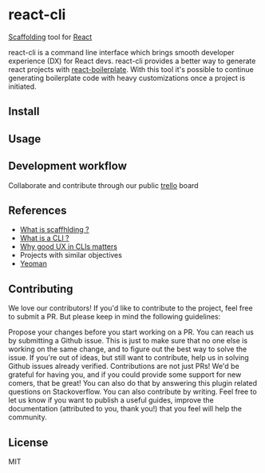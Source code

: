 # react-cli

[Scaffolding](https://en.wikipedia.org/wiki/Scaffolding) tool for [React](https://facebook.github.io/react/)

react-cli is a command line interface which brings smooth developer experience (DX) for React devs. react-cli provides a better way to generate react projects with [react-boilerplate](https://github.com/99xt/react-boilerplate). With this tool it's possible to continue generating boilerplate code with heavy customizations once a project is initiated.

## Install

## Usage

## Development workflow

Collaborate and contribute through our public [trello](https://trello.com/b/GTrIacxW/react-cli) board

## References

- [What is scaffhlding ?](https://en.wikipedia.org/wiki/Scaffold_(programming))
- [What is a CLI ?](https://www.techopedia.com/definition/3337/command-line-interface-cli)
- [Why good UX in CLIs matters](https://trevorsullivan.net/2016/07/11/designing-command-line-tools/)
- Projects with similar objectives
 - [Yeoman](http://yeoman.io/)

## Contributing

We love our contributors! If you'd like to contribute to the project, feel free to submit a PR. But please keep in mind the following guidelines:

Propose your changes before you start working on a PR. You can reach us by submitting a Github issue. This is just to make sure that no one else is working on the same change, and to figure out the best way to solve the issue.
If you're out of ideas, but still want to contribute, help us in solving Github issues already verified.
Contributions are not just PRs! We'd be grateful for having you, and if you could provide some support for new comers, that be great! You can also do that by answering this plugin related questions on Stackoverflow. You can also contribute by writing. Feel free to let us know if you want to publish a useful guides, improve the documentation (attributed to you, thank you!) that you feel will help the community.

## License

MIT
